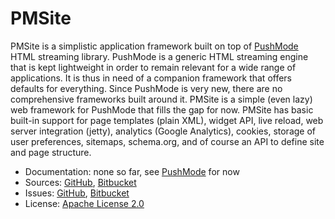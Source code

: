 # PMSite #

PMSite is a simplistic application framework built on top of [PushMode](https://pushmode.machinezoo.com/) HTML streaming library. PushMode is a generic HTML streaming engine that is kept lightweight in order to remain relevant for a wide range of applications. It is thus in need of a companion framework that offers defaults for everything. Since PushMode is very new, there are no comprehensive frameworks built around it. PMSite is a simple (even lazy) web framework for PushMode that fills the gap for now. PMSite has basic built-in support for page templates (plain XML), widget API, live reload, web server integration (jetty), analytics (Google Analytics), cookies, storage of user preferences, sitemaps, schema.org, and of course an API to define site and page structure.

* Documentation: none so far, see [PushMode](https://pushmode.machinezoo.com/) for now
* Sources: [GitHub](https://github.com/robertvazan/pmsite), [Bitbucket](https://bitbucket.org/robertvazan/pmsite)
* Issues: [GitHub](https://github.com/robertvazan/pmsite/issues), [Bitbucket](https://bitbucket.org/robertvazan/pmsite/issues)
* License: [Apache License 2.0](https://www.apache.org/licenses/LICENSE-2.0)


